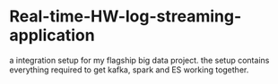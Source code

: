 # Real-time-HW-log-streaming-application
a integration setup for my flagship big data project. the setup contains everything required to get kafka, spark and ES working together.
